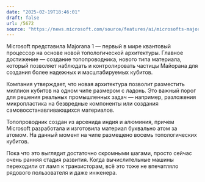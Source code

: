 ```yaml
---
date: "2025-02-19T18:46:01"
draft: false
url: /5672
source: "https://news.microsoft.com/source/features/ai/microsofts-majorana-1-chip-carves-new-path-for-quantum-computing/"
---
```


Microsoft представила Majorana 1 — первый в мире квантовый процессор на основе новой топологической архитектуры. Главное достижение — создание топопроводника, нового типа материала, который позволяет наблюдать и контролировать частицы Майорана для создания более надежных и масштабируемых кубитов.

Компания утверждает, что новая архитектура позволит разместить миллион кубитов на одном чипе размером с ладонь. Это важный порог для решения реальных промышленных задач — например, разложения микропластика на безвредные компоненты или создания самовосстанавливающихся материалов.

Топопроводник создан из арсенида индия и алюминия, причем Microsoft разработала и изготовила материал буквально атом за атомом. На данный момент на чипе размещено восемь топологических кубитов.

Пока что это выглядит достаточно скромными шагами, просто сейчас очень ранняя стадия развития. Когда вычислительные машины переходили от ламп к транзисторам, всё это тоже не впечатляло рядового пользователя и даже инженера.